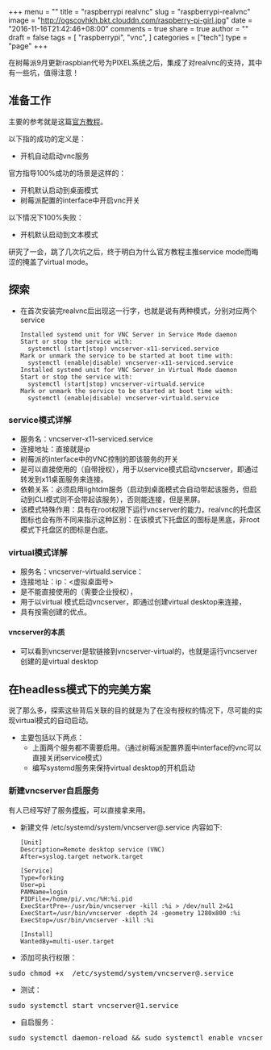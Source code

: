 +++
menu = ""
title = "raspberrypi realvnc"
slug = "raspberrypi-realvnc"
image = "http://ogscovhkh.bkt.clouddn.com/raspberry-pi-girl.jpg"
date = "2016-11-16T21:42:46+08:00"
comments = true
share = true
author = ""
draft = false
tags = [
  "raspberrypi",
  "vnc",
]
categories = ["tech"]
type = "page"
+++

在树莓派9月更新raspbian代号为PIXEL系统之后，集成了对realvnc的支持，其中有一些坑，值得注意！<!--more-->

## 准备工作
主要的参考就是这篇[官方教程](https://www.raspberrypi.org/documentation/remote-access/vnc/)。

以下指的成功的定义是：

-  开机自动启动vnc服务

官方指导100%成功的场景是这样的：

- 开机默认启动到桌面模式
- 树莓派配置的interface中开启vnc开关

以下情况下100%失败：

- 开机默认启动到文本模式

研究了一会，跳了几次坑之后，终于明白为什么官方教程主推service mode而晦涩的掩盖了virtual mode。

## 探索
  - 在首次安装完realvnc后出现这一行字，也就是说有两种模式，分别对应两个service

    ```
    Installed systemd unit for VNC Server in Service Mode daemon
    Start or stop the service with:
      systemctl (start|stop) vncserver-x11-serviced.service
    Mark or unmark the service to be started at boot time with:
      systemctl (enable|disable) vncserver-x11-serviced.service
    Installed systemd unit for VNC Server in Virtual Mode daemon
    Start or stop the service with:
      systemctl (start|stop) vncserver-virtuald.service
    Mark or unmark the service to be started at boot time with:
      systemctl (enable|disable) vncserver-virtuald.service
    ```

### service模式详解
  - 服务名：vncserver-x11-serviced.service
  - 连接地址：直接就是ip
  - 树莓派的interface中的VNC控制的即该服务的开关
  - 是可以直接使用的（自带授权），用于以service模式启动vncserver，即通过转发到x11桌面服务来连接。
  - 依赖关系：必须启用lightdm服务（启动到桌面模式会自动带起该服务，但启动到CLI模式则不会带起该服务），否则能连接，但是黑屏。
  - 该模式特殊作用：具有在root权限下运行vncserver的能力，realvnc的托盘区图标也会有所不同来指示这种区别：在该模式下托盘区的图标是黑底，非root模式下托盘区的图标是白底。

### virtual模式详解
  - 服务名：vncserver-virtuald.service：
  - 连接地址：ip：<虚拟桌面号>
  - 是不能直接使用的（需要企业授权），
  - 用于以virtual 模式启动vncserver，即通过创建virtual desktop来连接，
  - 具有按需创建的优点。

#### vncserver的本质
  - 可以看到vncserver是软链接到vncserver-virtual的，也就是运行vncserver创建的是virtual desktop

## 在headless模式下的完美方案
说了那么多，探索这些背后关联的目的就是为了在没有授权的情况下，尽可能的实现virtual模式的自动启动。

  - 主要包括以下两点：
    - 上面两个服务都不需要启用。（通过树莓派配置界面中interface的vnc可以直接关闭service模式）
    - 编写systemd服务来保持virtual desktop的开机启动

### 新建vncserver自启服务
有人已经写好了服务[模板](https://raspberrypi.stackexchange.com/questions/39372/etc-init-d-tightvncserver-script-fails-at-boot)，可以直接拿来用。

- 新建文件 /etc/systemd/system/vncserver@.service 内容如下:

    ```
    [Unit]
    Description=Remote desktop service (VNC)
    After=syslog.target network.target

    [Service]
    Type=forking
    User=pi
    PAMName=login
    PIDFile=/home/pi/.vnc/%H:%i.pid
    ExecStartPre=-/usr/bin/vncserver -kill :%i > /dev/null 2>&1
    ExecStart=/usr/bin/vncserver -depth 24 -geometry 1280x800 :%i
    ExecStop=/usr/bin/vncserver -kill :%i

    [Install]
    WantedBy=multi-user.target
    ```


- 添加可执行权限：
<pre>sudo chmod +x  /etc/systemd/system/vncserver@.service</pre>

- 测试：
<pre>sudo systemctl start vncserver@1.service</pre>
- 自启服务：
<pre>sudo systemctl daemon-reload && sudo systemctl enable vncserver@1.service</pre>